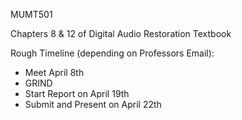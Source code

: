 MUMT501

Chapters 8 & 12 of Digital Audio Restoration Textbook

Rough Timeline (depending on Professors Email):
 - Meet April 8th 
 - GRIND
 - Start Report on April 19th 
 - Submit and Present on April 22th
